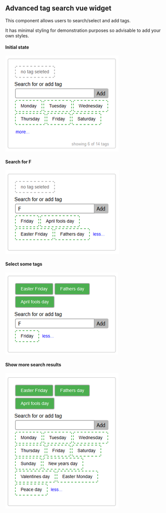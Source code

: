 ## Advanced tag search vue widget

This component allows users to search/select and add tags. 

It has minimal styling for demonstration purposes so advisable to add your own styles.

#### Initial state
![alt text](./images/initial.png "Widget as first loaded")

#### Search for F
![alt text](./images/search.png "Widget while searching")

#### Select some tags
![alt text](./images/select.png "Widget with selected")

#### Show more search results
![alt text](./images/more.png "Widget showing more tags")
